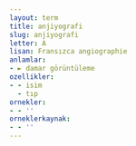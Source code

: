 ```yaml
---
layout: term
title: anjiyografi
slug: anjiyografi
letter: A
lisan: Fransızca angiographie
anlamlar:
- ► damar görüntüleme
ozellikler:
- - isim
  - tıp
ornekler:
- - ''
orneklerkaynak:
- - ''
---
```

